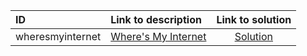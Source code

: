 | ID | Link to description | Link to solution |
|:---|:---|:---:|
| wheresmyinternet | [Where's My Internet](https://open.kattis.com/problems/wheresmyinternet) | [Solution](https://github.com/versenyi98/leetcode-solutions/tree/main/solutions/Where%27s%20My%20Internet)|
